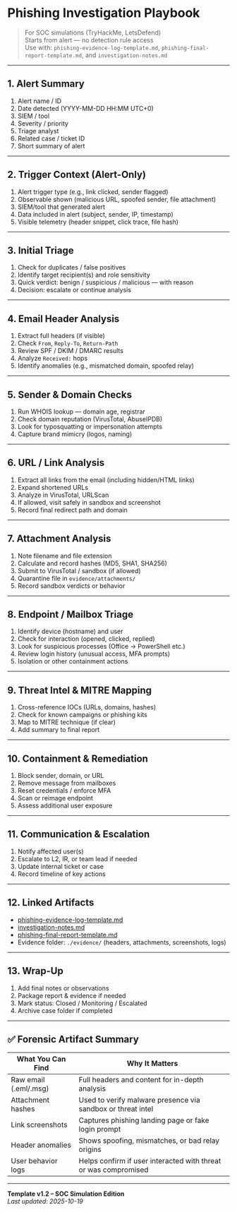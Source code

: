 # Phishing Investigation Playbook  
> For SOC simulations (TryHackMe, LetsDefend)  
> Starts from alert — no detection rule access  
> Use with: `phishing-evidence-log-template.md`, `phishing-final-report-template.md`, and `investigation-notes.md`

---

## 1. Alert Summary

1. Alert name / ID  
2. Date detected (YYYY-MM-DD HH:MM UTC+0)  
3. SIEM / tool  
4. Severity / priority  
5. Triage analyst  
6. Related case / ticket ID  
7. Short summary of alert  

---

## 2. Trigger Context (Alert-Only)

1. Alert trigger type (e.g., link clicked, sender flagged)  
2. Observable shown (malicious URL, spoofed sender, file attachment)  
3. SIEM/tool that generated alert  
4. Data included in alert (subject, sender, IP, timestamp)  
5. Visible telemetry (header snippet, click trace, file hash)  

---

## 3. Initial Triage

1. Check for duplicates / false positives  
2. Identify target recipient(s) and role sensitivity  
3. Quick verdict: benign / suspicious / malicious — with reason  
4. Decision: escalate or continue analysis  

---

## 4. Email Header Analysis

1. Extract full headers (if visible)  
2. Check `From`, `Reply-To`, `Return-Path`  
3. Review SPF / DKIM / DMARC results  
4. Analyze `Received:` hops  
5. Identify anomalies (e.g., mismatched domain, spoofed relay)  

---

## 5. Sender & Domain Checks

1. Run WHOIS lookup — domain age, registrar  
2. Check domain reputation (VirusTotal, AbuseIPDB)  
3. Look for typosquatting or impersonation attempts  
4. Capture brand mimicry (logos, naming)  

---

## 6. URL / Link Analysis

1. Extract all links from the email (including hidden/HTML links)  
2. Expand shortened URLs  
3. Analyze in VirusTotal, URLScan  
4. If allowed, visit safely in sandbox and screenshot  
5. Record final redirect path and domain  

---

## 7. Attachment Analysis

1. Note filename and file extension  
2. Calculate and record hashes (MD5, SHA1, SHA256)  
3. Submit to VirusTotal / sandbox (if allowed)  
4. Quarantine file in `evidence/attachments/`  
5. Record sandbox verdicts or behavior  

---

## 8. Endpoint / Mailbox Triage

1. Identify device (hostname) and user  
2. Check for interaction (opened, clicked, replied)  
3. Look for suspicious processes (Office → PowerShell etc.)  
4. Review login history (unusual access, MFA prompts)  
5. Isolation or other containment actions  

---

## 9. Threat Intel & MITRE Mapping

1. Cross-reference IOCs (URLs, domains, hashes)  
2. Check for known campaigns or phishing kits  
3. Map to MITRE technique (if clear)  
4. Add summary to final report  

---

## 10. Containment & Remediation

1. Block sender, domain, or URL  
2. Remove message from mailboxes  
3. Reset credentials / enforce MFA  
4. Scan or reimage endpoint  
5. Assess additional user exposure  

---

## 11. Communication & Escalation

1. Notify affected user(s)  
2. Escalate to L2, IR, or team lead if needed  
3. Update internal ticket or case  
4. Record timeline of key actions  

---

## 12. Linked Artifacts

- [phishing-evidence-log-template.md](./phishing-evidence-log-template.md)  
- [investigation-notes.md](./investigation-notes.md)  
- [phishing-final-report-template.md](./phishing-final-report-template.md)  
- Evidence folder: `./evidence/` (headers, attachments, screenshots, logs)

---

## 13. Wrap-Up

1. Add final notes or observations  
2. Package report & evidence if needed  
3. Mark status: Closed / Monitoring / Escalated  
4. Archive case folder if completed  

---

## ✅ Forensic Artifact Summary

| What You Can Find       | Why It Matters                                                                |
|-------------------------|-------------------------------------------------------------------------------|
| Raw email (.eml/.msg)   | Full headers and content for in-depth analysis                               |
| Attachment hashes        | Used to verify malware presence via sandbox or threat intel                 |
| Link screenshots         | Captures phishing landing page or fake login prompt                         |
| Header anomalies         | Shows spoofing, mismatches, or bad relay origins                            |
| User behavior logs       | Helps confirm if user interacted with threat or was compromised             |

---

**Template v1.2 – SOC Simulation Edition**  
_Last updated: 2025-10-19_
